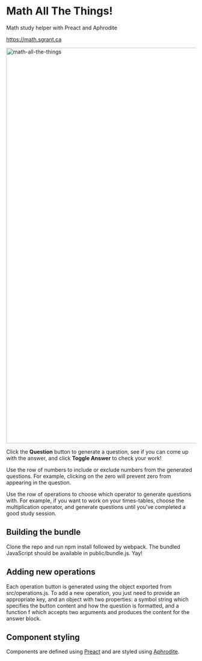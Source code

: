 # Math All The Things!
Math study helper with Preact and Aphrodite

https://math.sgrant.ca

<img width="1053" alt="math-all-the-things" src="https://cloud.githubusercontent.com/assets/5611966/26362024/c33fccd0-3faa-11e7-9f8e-4a41f4e99390.png">

Click the **Question** button to generate a question, see if you can come up with the answer, and click **Toggle Answer** to check your work!

Use the row of numbers to include or exclude numbers from the generated questions. For example, clicking on the zero will prevent zero from appearing in the question.

Use the row of operations to choose which operator to generate questions with. For example, if you want to work on your times-tables, choose the multiplication operator, and generate questions until you've completed a good study session.

## Building the bundle
Clone the repo and run npm install followed by webpack. The bundled JavaScript should be available in public/bundle.js. Yay!

## Adding new operations
Each operation button is generated using the object exported from src/operations.js. To add a new operation, you just need to provide an appropriate key, and an object with two properties: a symbol string which specifies the button content and how the question is formatted, and a function f which accepts two arguments and produces the content for the answer block.

## Component styling
Components are defined using [Preact](https://preactjs.com/) and are styled using [Aphrodite](https://github.com/Khan/aphrodite).
